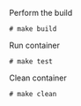 Perform the build

    # make build

Run container

    # make test


Clean container

    # make clean
